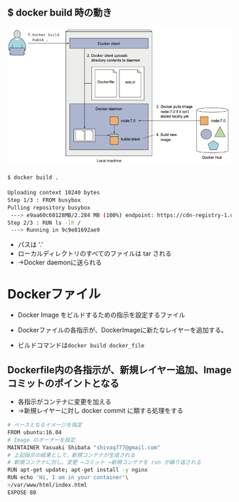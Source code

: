 ## $ docker build 時の動き

![](2020-05-06-14-54-28.png)
```sh
$ docker build .

Uploading context 10240 bytes
Step 1/3 : FROM busybox
Pulling repository busybox
 ---> e9aa60c60128MB/2.284 MB (100%) endpoint: https://cdn-registry-1.docker.io/v1/
Step 2/3 : RUN ls -lh /
 ---> Running in 9c9e81692ae9

```

* パスは '.'
* ローカルディレクトリのすべてのファイルは tar される
* →Docker daemonに送られる



# Dockerファイル
* Docker Image をビルドするための指示を設定するファイル
* Dockerファイルの各指示が、DockerImageに新たなレイヤーを追加する。

* ビルドコマンドは`docker build docker_file`



## Dockerfile内の各指示が、新規レイヤー追加、Image コミットのポイントとなる
* 各指示がコンテナに変更を加える
* →新規レイヤーに対し docker commit に類する処理をする

```sh
# ベースとなるイメージを指定
FROM ubuntu:16.04
# Image のオーナーを設定
MAINTAINER Yasuaki Shibata "shivaq777@gmail.com"
# 上記指示の結果として、新規コンテナが生成される
# 新規コンテナに対し、変更 →コミット →新規コンテナを run が繰り返される
RUN apt-get update; apt-get install -y nginx
RUN echo 'Hi, I am in your container'\
>/var/www/html/index.html
EXPOSE 80
```
